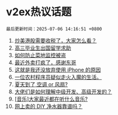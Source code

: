 # v2ex热议话题

`最后更新时间：2025-07-06 14:16:51 +0800`

1. [炒美港股需要收税了，大家怎么看？](https://www.v2ex.com/t/1143209)
1. [高三毕业生出国留学求助](https://www.v2ex.com/t/1143223)
1. [如何防止菜地监控被盗](https://www.v2ex.com/t/1143203)
1. [最近外卖打疯了，感谢东哥](https://www.v2ex.com/t/1143208)
1. [这就是我还没放弃使用 iPhone 的原因](https://www.v2ex.com/t/1143195)
1. [一位农村程序员疑似走火入魔的生活。](https://www.v2ex.com/t/1143194)
1. [夏天到了,空调 or 风扇?](https://www.v2ex.com/t/1143212)
1. [大佬们是如何理解中级开发、高级开发的？](https://www.v2ex.com/t/1143213)
1. [[音乐]大家最近都在听什么音乐?](https://www.v2ex.com/t/1143192)
1. [网上卖的 DIY 净水器靠谱吗？](https://www.v2ex.com/t/1143286)

